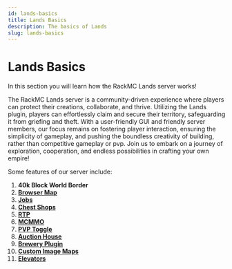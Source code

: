```yaml
---
id: lands-basics
title: Lands Basics
description: The basics of Lands
slug: lands-basics
---
```


# Lands Basics
In this section you will learn how the RackMC Lands server works! 

The RackMC Lands server is a community-driven experience where players can protect their creations, collaborate, and thrive. Utilizing the Lands plugin, players can effortlessly claim and secure their territory, safeguarding it from griefing and theft. With a user-friendly GUI and friendly server members, our focus remains on fostering player interaction, ensuring the simplicity of gameplay, and pushing the boundless creativity of building, rather than competitive gameplay or pvp. Join us to embark on a journey of exploration, cooperation, and endless possibilities in crafting your own empire!

Some features of our server include:

1. **40k Block World Border**
2. [**Browser Map**](https://lands.rackmc.net)
3. [**Jobs**](https://rackmc.net/docs/Lands/lands-jobs)
4. [**Chest Shops**](https://rackmc.net/docs/Lands/lands-chestshops)
5. [**RTP**](https://rackmc.net/docs/Lands/lands-rtp)
6. [**MCMMO**](https://rackmc.net/docs/Lands/lands-mcmmo)
7. [**PVP Toggle**](https://rackmc.net/docs/Lands/lands-pvp)
8. [**Auction House**](https://rackmc.net/docs/Lands/lands-auction)
9. [**Brewery Plugin**](https://rackmc.net/docs/Lands/lands-brewery)
10. [**Custom Image Maps**](https://rackmc.net/docs/Lands/lands-imageframe)
11. [**Elevators**](https://rackmc.net/docs/Lands/lands-elevators)
